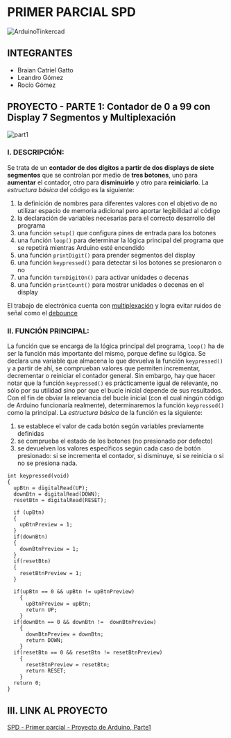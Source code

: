 # PRIMER PARCIAL SPD
![ArduinoTinkercad](https://github.com/seek-coder/SPD-Primer-Parcial/assets/130781541/7484325e-8708-4f26-8f15-d5f662a15d8a)

## INTEGRANTES
+ Braian Catriel Gatto
+ Leandro Gómez
+ Rocío Gómez

## PROYECTO - PARTE 1: Contador de 0 a 99 con Display 7 Segmentos y Multiplexación
![part1](https://github.com/seek-coder/SPD-Primer-Parcial/assets/130781541/db9afa65-e152-49b8-ad2c-3fb52d3a5ddb)

### I. DESCRIPCIÓN: 
Se trata de un **contador de dos dígitos a partir de dos displays de siete segmentos** que se controlan por medío de **tres botones**, uno para **aumentar** el contador, otro para **disminuirlo** y otro para **reiniciarlo**.
La _estructura básica_ del código es la siguiente:
  1) la definición de nombres para diferentes valores con el objetivo de no utilizar espacio de memoria adicional pero aportar legibilidad al código
  2) la declaración de variables necesarias para el correcto desarrollo del programa
  3) una función ```setup()``` que configura pines de entrada para los botones
  4) una función ```loop()``` para determinar la lógica principal del programa que se repetirá mientras Arduino esté encendido
  5) una función ```printDigit()``` para prender segmentos del display
  6) una función ```keypressed()``` para detectar si los botones se presionaron o no
  7) una función ```turnDigitOn()``` para activar unidades o decenas
  8) una función ```printCount()``` para mostrar unidades o decenas en el display

El trabajo de electrónica cuenta con [multiplexación](https://www.uazuay.edu.ec/sistemas/teleprocesos/multiplexacion) y logra evitar ruidos de señal como el [debounce](https://www.murkyrobot.com/guias/arduino/debounce)
### II. FUNCIÓN PRINCIPAL:
La función que se encarga de la lógica principal del programa, ```loop()``` ha de ser la función más importante del mismo, porque define su lógica. Se declara una variable que almacena lo que devuelva la función ```keypressed()``` y a partir de ahí, se comprueban valores que permiten incrementar, decrementar o reiniciar el contador general. Sin embargo, hay que hacer notar que la función ```keypressed()``` es prácticamente igual de relevante, no sólo por su utilidad sino por que el bucle inicial depende de sus resultados. Con el fin de obviar la relevancia del bucle inicial (con el cual ningún código de Arduino funcionaría realmente), determinaremos la función ```keypressed()``` como la principal. 
La _estructura básica_ de la función es la siguiente:
  1) se establece el valor de cada botón según variables previamente definidas
  2) se comprueba el estado de los botones (no presionado por defecto)
  3) se devuelven los valores específicos según cada caso de botón presionado: si se incrementa el contador, si disminuye, si se reinicia o si no se presiona nada.
```python3
int keypressed(void)
{
  upBtn = digitalRead(UP);
  downBtn = digitalRead(DOWN);
  resetBtn = digitalRead(RESET);
  
  if (upBtn)
  {
    upBtnPreview = 1;
  }
  if(downBtn)
  {
    downBtnPreview = 1;
  }
  if(resetBtn)
  {
    resetBtnPreview = 1;
  }
  
  if(upBtn == 0 && upBtn != upBtnPreview)
    {
      upBtnPreview = upBtn;
      return UP;
    }
  if(downBtn == 0 && downBtn !=  downBtnPreview)
    {
      downBtnPreview = downBtn;
      return DOWN;
    }
  if(resetBtn == 0 && resetBtn != resetBtnPreview)
    {
      resetBtnPreview = resetBtn;
      return RESET;
    }
  return 0;
}
```
## III. LINK AL PROYECTO
[SPD - Primer parcial - Proyecto de Arduino, Parte1](https://www.tinkercad.com/things/bEkxNiuQiZa-seven-segment-count-part1/editel?sharecode=vG5uMc3atoVj3arptUi8D7p_fGtIZmHsku-pPS9-IcI)

